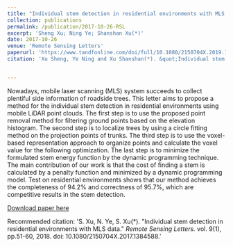 ```yaml
---
title: "Individual stem detection in residential environments with MLS data"
collection: publications
permalink: /publication/2017-10-26-RSL
excerpt: 'Sheng Xu; Ning Ye; Shanshan Xu(*)'
date: 2017-10-26
venue: 'Remote Sensing Letters'
paperurl: 'https://www.tandfonline.com/doi/full/10.1080/2150704X.2019.1569277'
citation: 'Xu Sheng, Ye Ning and Xu Shanshan(*). &quot;Individual stem detection in residential environments with MLS data.&quot; <i>Remote Sensing Letters.</i> vol. 9(1), pp.51-60 ,2018.'


---
```

Nowadays, mobile laser scanning (MLS) system succeeds to collect plentiful side information of roadside trees. This letter aims to propose a method for the individual stem detection in residential environments using mobile LiDAR point clouds. The first step is to use the proposed point removal method for filtering ground points based on the elevation histogram. The second step is to localize trees by using a circle fitting method on the projection points of trunks. The third step is to use the voxel-based representation approach to organize points and calculate the voxel value for the following optimization. The last step is to minimize the formulated stem energy function by the dynamic programming technique. The main contribution of our work is that the cost of finding a stem is calculated by a penalty function and minimized by a dynamic programming model. Test on residential environments shows that our method achieves the completeness of 94.2% and correctness of 95.7%, which are competitive results in the stem detection.

[Download paper here](http://lostagex.github.io/files/2017-10-26-RSL.pdf)

Recommended citation: 'S. Xu, N. Ye, S. Xu(*). &quot;Individual stem detection in residential environments with MLS data.&quot; <i>Remote Sensing Letters.</i> vol. 9(1), pp.51-60, 2018. doi: 10.1080/2150704X.2017.1384588.'




